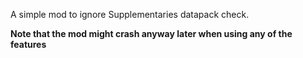 A simple mod to ignore Supplementaries datapack check. 

**Note that the mod might crash anyway later when using any of the features**
